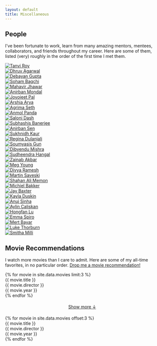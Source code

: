 ```yaml
---
layout: default
title: Miscellaneous
---
```


## People

<p class="people-intro">
    I've been fortunate to work, learn from many amazing <span class="highlight-tag" data-tag="mentors">mentors</span>, <span class="highlight-tag" data-tag="mentees">mentees</span>, <span class="highlight-tag" data-tag="collaborators">collaborators</span>, and <span class="highlight-tag" data-tag="friends">friends</span> throughout my career. Here are some of them, listed (very) roughly in the order of the first time I met them.
</p>

<div class="people-grid">
    <a href="https://in.linkedin.com/in/tanvi-roy" class="person-link" data-tags="friends">
        <div class="person">
            <img src="/assets/images/people/tanvi.jpeg" alt="Tanvi Roy">
        </div>
    </a>
    <a href="https://agdhruv.github.io/" class="person-link" data-tags="mentors,friends">
        <div class="person">
            <img src="/assets/images/people/dhruv.jpeg" alt="Dhruv Agarwal">
        </div>
    </a>
    <a href="https://debayangupta.com/" class="person-link" data-tags="mentors,collaborators">
        <div class="person">
            <img src="/assets/images/people/debg.jpg" alt="Debayan Gupta">
        </div>
    </a>
    <a href="https://in.linkedin.com/in/soham-bagchi" class="person-link" data-tags="friends,collaborators">
        <div class="person">
            <img src="/assets/images/people/soba.jpeg" alt="Soham Bagchi">
        </div>
    </a>
    <a href="https://sites.google.com/site/homeofmahavir/Home" class="person-link" data-tags="mentors,collaborators">
        <div class="person">
            <img src="/assets/images/people/jhawar.jpg" alt="Mahavir Jhawar">
        </div>
    </a>
    <a href="https://scholar.google.co.in/citations?user=WGjWgoEAAAAJ&hl=en" class="person-link" data-tags="mentors">
        <div class="person">
            <img src="/assets/images/people/anirbanmondal.png" alt="Anirban Mondal">
        </div>
    </a>
    <a href="https://joyojeet.people.si.umich.edu/" class="person-link" data-tags="mentors,collaborators">
        <div class="person">
            <img src="/assets/images/people/joyopal.jpg" alt="Joyojeet Pal">
        </div>
    </a>
    <a href="https://arshiaarya.github.io/" class="person-link" data-tags="collaborators,friends">
        <div class="person">
            <img src="/assets/images/people/arshia.jpeg" alt="Arshia Arya">
        </div>
    </a>
    <a href="https://agrimaseth.github.io/" class="person-link" data-tags="collaborators,friends">
        <div class="person">
            <img src="/assets/images/people/agrima.jpeg" alt="Agrima Seth">
        </div>
    </a>
    <a href="https://anmolpanda.github.io/" class="person-link" data-tags="collaborators,friends">
        <div class="person">
            <img src="/assets/images/people/anmol.jpeg" alt="Anmol Panda">
        </div>
    </a>
    <a href="https://scholar.google.com/citations?user=5-Fyc8MAAAAJ&hl=en" class="person-link" data-tags="collaborators,friends">
        <div class="person">
            <img src="/assets/images/people/saloni.webp" alt="Saloni Dash">
        </div>
    </a>
    <a href="https://www.cse.iitd.ac.in/~suban/" class="person-link" data-tags="mentors">
        <div class="person">
            <img src="/assets/images/people/suban.jpeg" alt="Subhashis Banerjee">
        </div>
    </a>
    <a href="https://scholar.google.co.in/citations?user=xTlFkqAAAAAJ&hl=en" class="person-link" data-tags="mentors,collaborators">
        <div class="person">
            <img src="/assets/images/people/anirbansen.jpeg" alt="Anirban Sen">
        </div>
    </a>
    <a href="https://www.instagram.com/pavemented/" class="person-link" data-tags="friends,collaborators">
        <div class="person">
            <img src="/assets/images/people/sukhnidh.jpeg" alt="Sukhnidh Kaur">
        </div>
    </a>
    <a href="https://twitter.com/ReginaDulanjali" class="person-link" data-tags="collaborators">
        <div class="person">
            <img src="/assets/images/people/regina.jpeg" alt="Regina Dulanjali">
        </div>
    </a>
    <a href="https://www.linkedin.com/in/soumyasisgun/" class="person-link" data-tags="collaborators">
        <div class="person">
            <img src="/assets/images/people/soumyasis.jpeg" alt="Soumyasis Gun">
        </div>
    </a>
    <a href="https://dibyendumishra.github.io/" class="person-link" data-tags="friends,mentors">
        <div class="person">
            <img src="/assets/images/people/dibyendu.jpeg" alt="Dibyendu Mishra">
        </div>
    </a>
    <a href="https://xenon.stanford.edu/~hangal/" class="person-link" data-tags="mentors">
        <div class="person">
            <img src="/assets/images/people/hangal.png" alt="Sudheendra Hangal">
        </div>
    </a>
    <a href="https://scholar.google.com/citations?user=NXFwzv0AAAAJ&hl=en" class="person-link" data-tags="friends,collaborators">
        <div class="person">
            <img src="/assets/images/people/zainab.jpeg" alt="Zainab Akbar">
        </div>
    </a>
    <a href="https://publictech.space/" class="person-link" data-tags="collaborators">
        <div class="person">
            <img src="/assets/images/people/meg.jpeg" alt="Meg Young">
        </div>
    </a>
    <a href="https://dramesh14.github.io/" class="person-link" data-tags="collaborators">
        <div class="person">
            <img src="/assets/images/people/ramesh.jpeg" alt="Divya Ramesh">
        </div>
    </a>
    <a href="http://www.martinsaveski.com/" class="person-link" data-tags="mentors,collaborators">
        <div class="person">
            <img src="/assets/images/people/martin.jpeg" alt="Martin Saveski">
        </div>
    </a>
    <a href="https://samemon.github.io/" class="person-link" data-tags="friends,collaborators">
        <div class="person">
            <img src="/assets/images/people/shahan.jpeg" alt="Shahan Ali Memon">
        </div>
    </a>
    <a href="https://twitter.com/bakkermichiel" class="person-link" data-tags="collaborators,mentors">
        <div class="person">
            <img src="/assets/images/people/bakker.jpeg" alt="Michiel Bakker">
        </div>
    </a>
    <a href="http://jaybaxter.net/" class="person-link" data-tags="collaborators,mentors">
        <div class="person">
            <img src="/assets/images/people/jay.jpeg" alt="Jay Baxter">
        </div>
    </a>
    <a href="https://ischool.uw.edu/people/phd/profile/kduskin" class="person-link" data-tags="collaborators,friends">
        <div class="person">
            <img src="/assets/images/people/kayla.jpeg" alt="Kayla Duskin">
        </div>
    </a>
    <a href="https://www.linkedin.com/in/anujsinha3/" class="person-link" data-tags="mentees,collaborators">
        <div class="person">
            <img src="/assets/images/people/anuj.jpeg" alt="Anuj Sinha">
        </div>
    </a>
    <a href="https://faculty.washington.edu/aylin/" class="person-link" data-tags="mentors">
        <div class="person">
            <img src="/assets/images/people/aylin.jpeg" alt="Aylin Caliskan">
        </div>
    </a>
    <a href="https://www.linkedin.com/in/hongfanlouiselu/" class="person-link" data-tags="collaborators,mentees">
        <div class="person">
            <img src="/assets/images/people/hongfan.jpeg" alt="Hongfan Lu">
        </div>
    </a>
    <a href="https://faculty.washington.edu/espiro/" class="person-link" data-tags="mentors">
        <div class="person">
            <img src="/assets/images/people/emma.jpeg" alt="Emma Spiro">
        </div>
    </a>
    <a href="http://mertbayar.com/" class="person-link" data-tags="collaborators">
        <div class="person">
            <img src="/assets/images/people/mert.jpeg" alt="Mert Bayar">
        </div>
    </a>
    <a href="https://lukethorburn.com/" class="person-link" data-tags="collaborators">
        <div class="person">
            <img src="/assets/images/people/luke.jpeg" alt="Luke Thorburn">
        </div>
    </a>
    <a href="https://smithamilli.com/" class="person-link" data-tags="collaborators,mentors">
        <div class="person">
            <img src="/assets/images/people/smitha.jpeg" alt="Smitha Milli">
        </div>
    </a>
</div> 

## Movie Recommendations

I watch more movies than I care to admit. Here are some of my all-time favorites, in no particular order. <a href="mailto:sohamde@uw.edu">Drop me a movie recommendation!</a>

<div class="movie-list">
    {% for movie in site.data.movies limit:3 %}
        <div class="movie-card">
            <div class="movie-title">{{ movie.title }}</div>
            <div class="movie-director">{{ movie.director }}</div>
            <div class="movie-year">{{ movie.year }}</div>
        </div>
    {% endfor %}
</div>

<div style="text-align: center; margin: 20px 0;">
    <a href="#" class="show-more-btn" id="show-more-movies">Show more ↓</a>
</div>

<div class="movie-list hidden" id="more-movies">
    {% for movie in site.data.movies offset:3 %}
        <div class="movie-card">
            <div class="movie-title">{{ movie.title }}</div>
            <div class="movie-director">{{ movie.director }}</div>
            <div class="movie-year">{{ movie.year }}</div>
        </div>
    {% endfor %}
</div>
